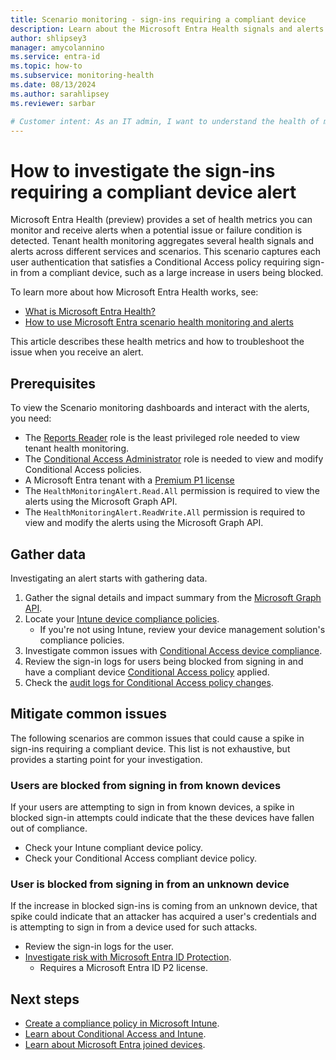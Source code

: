 ```yaml
---
title: Scenario monitoring - sign-ins requiring a compliant device
description: Learn about the Microsoft Entra Health signals and alerts for sign-ins that require a compliant device
author: shlipsey3
manager: amycolannino
ms.service: entra-id
ms.topic: how-to
ms.subservice: monitoring-health
ms.date: 08/13/2024
ms.author: sarahlipsey
ms.reviewer: sarbar

# Customer intent: As an IT admin, I want to understand the health of my tenant through identity related signals and alerts so I can proactively address issues and maintain a healthy tenant.
---
```


# How to investigate the sign-ins requiring a compliant device alert

Microsoft Entra Health (preview) provides a set of health metrics you can monitor and receive alerts when a potential issue or failure condition is detected. Tenant health monitoring aggregates several health signals and alerts across different services and scenarios. This scenario captures each user authentication that satisfies a Conditional Access policy requiring sign-in from a compliant device, such as a large increase in users being blocked.

To learn more about how Microsoft Entra Health works, see:

- [What is Microsoft Entra Health?](concept-microsoft-entra-health.md)
- [How to use Microsoft Entra scenario health monitoring and alerts](howto-use-health-scenario-alerts.md)

This article describes these health metrics and how to troubleshoot the issue when you receive an alert.

## Prerequisites

To view the Scenario monitoring dashboards and interact with the alerts, you need:

- The [Reports Reader](../role-based-access-control/permissions-reference.md#reports-reader) role is the least privileged role needed to view tenant health monitoring.
- The [Conditional Access Administrator](../role-based-access-control/permissions-reference.md#conditional-access-administrator) role is needed to view and modify Conditional Access policies.
- A Microsoft Entra tenant with a [Premium P1 license](~/fundamentals/get-started-premium.md)
- The `HealthMonitoringAlert.Read.All` permission is required to view the alerts using the Microsoft Graph API.
- The `HealthMonitoringAlert.ReadWrite.All` permission is required to view and modify the alerts using the Microsoft Graph API.

## Gather data

Investigating an alert starts with gathering data.

1. Gather the signal details and impact summary from the [Microsoft Graph API](/graph/api/resources/healthmonitoring-overview?view=graph-rest-beta&preserve-view=true).
1. Locate your [Intune device compliance policies](/mem/intune/protect/compliance-policy-monitor).
    - If you're not using Intune, review your device management solution's compliance policies.
1. Investigate common issues with [Conditional Access device compliance](/troubleshoot/mem/intune/device-protection/troubleshoot-conditional-access#devices-appear-compliant-but-users-are-still-blocked).
1. Review the sign-in logs for users being blocked from signing in and have a compliant device [Conditional Access policy]((../conditional-access/troubleshoot-conditional-access.md)) applied.
1. Check the [audit logs for Conditional Access policy changes](../conditional-access/troubleshoot-policy-changes-audit-log.md).

## Mitigate common issues

The following scenarios are common issues that could cause a spike in sign-ins requiring a compliant device. This list is not exhaustive, but provides a starting point for your investigation.

### Users are blocked from signing in from known devices

If your users are attempting to sign in from known devices, a spike in blocked sign-in attempts could indicate that the these devices have fallen out of compliance.

- Check your Intune compliant device policy.
- Check your Conditional Access compliant device policy.

### User is blocked from signing in from an unknown device

If the increase in blocked sign-ins is coming from an unknown device, that spike could indicate that an attacker has acquired a user's credentials and is attempting to sign in from a device used for such attacks.

- Review the sign-in logs for the user.
- [Investigate risk with Microsoft Entra ID Protection](../../id-protection/howto-identity-protection-investigate-risk.md).
    - Requires a Microsoft Entra ID P2 license.

## Next steps

- [Create a compliance policy in Microsoft Intune](/mem/intune/protect/create-compliance-policy).
- [Learn about Conditional Access and Intune](/mem/intune/protect/conditional-access).
- [Learn about Microsoft Entra joined devices](../devices/concept-directory-join.md).